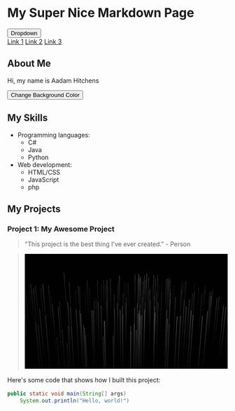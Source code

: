 # My Super Nice Markdown Page




<link rel="stylesheet" type="text/css" href="style.css">
<script src="https://cdnjs.cloudflare.com/ajax/libs/prism/1.24.1/prism.min.js"></script>
<link rel="stylesheet" href="https://cdnjs.cloudflare.com/ajax/libs/prism/1.24.1/themes/prism.min.css" />
<link rel="stylesheet" href="https://cdnjs.cloudflare.com/ajax/libs/prism/1.24.1/themes/prism-okaidia.min.css" />


<script>
  Prism.highlightAll();
</script>




<div class="dropdown">
  <button onclick="myFunction()" class="dropbtn">Dropdown</button>
  <div id="myDropdown" class="dropdown-content">
    <a href="#">Link 1</a>
    <a href="#">Link 2</a>
    <a href="#">Link 3</a>
  </div>
</div>





## About Me

Hi, my name is Aadam Hitchens


<button onclick="changeBackgroundColor()">Change Background Color</button>


## My Skills

- Programming languages: 
  - C#
  - Java
  - Python
- Web development:
  - HTML/CSS
  - JavaScript
  - php

## My Projects

### Project 1: My Awesome Project

> "This project is the best thing I've ever created." - Person

> ![Project screenshot](./images/background.jpeg "Project screenshot")

Here's some code that shows how I built this project:


  
```java
public static void main(String[] args)
    System.out.println("Hello, world!")
```
 

